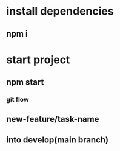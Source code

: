 # install dependencies

## npm i

# start project

## npm start











### git flow 
## new-feature/task-name
## into develop(main branch)

